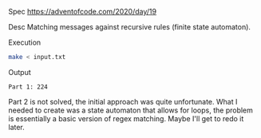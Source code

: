Spec https://adventofcode.com/2020/day/19

Desc Matching messages against recursive rules (finite state automaton).

Execution

```bash
make < input.txt
```

Output

```
Part 1: 224
```

Part 2 is not solved, the initial approach was quite unfortunate.
What I needed to create was a state automaton that allows for loops,
the problem is essentially a basic version of regex matching.
Maybe I'll get to redo it later.
